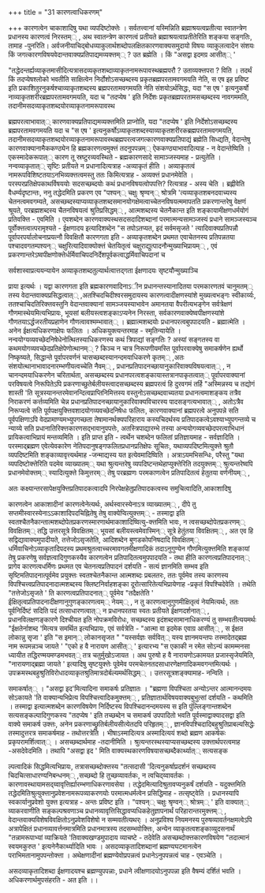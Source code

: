 +++
title = "31 कारणत्वाधिकरणम्"

+++
कारणत्वेन चाकाशादिषु यथा व्यपदिष्टोक्त्तेः । सर्वतत्त्वानां यस्मिन्निति ब्रह्माश्रयत्वप्रतीत्या स्वातन्त्रेण प्रधानस्य कारणत्वं निरस्तम्् , अथ स्वातन्त्रेण कारणत्वं प्रतीयते ब्रह्माश्रयत्वाप्रतीतेरिति शङ्कया सङ्गतिः, तामाह -पुनरिति। अर्वजनीयाचिद्बोधव्याकुलार्थशब्दोपलक्षितकारणवाक्यसमुदायो विषयः व्याकुलत्वादेन संशयः किं जगत्कारणविषयवेदान्तवाक्यप्रतिपाद्यमव्यक्त्तम्् ? उत ब्रह्मेति । किं "असद्वा इदमग्र आसीत्् '

"तद्धेदन्तर्ह्यव्याकृतमासीदित्यत्रासदव्यकृतशब्दाव्याकृतनामरूपावस्थब्रह्मपरौ ? उताव्यक्त्तपरा ? विति । तदर्थं किं तदप्येषश्लोको भवतीति साक्षित्वेन निर्दोशोऽसच्छब्दस्य प्रकृतब्रह्मपरतामवगमयति नेति, स एष इह प्रविष्ट इति प्रकाशितुरनुकर्षश्चाव्याकृतशब्दस्य ब्रह्मपरतामवगमयति नेति संशयोऽर्थसिद्धः, यदा "स एष ' इत्यनुकर्षो नाव्याकृतशरीरब्रह्मपरतामवगमयति, यदा च "तदप्येष ' इति निर्देशः प्रकृतब्रह्मपरतामसच्छब्दस्य नावगममति, तदानीमसदव्याकृतशब्दयोरव्याकृतनामरूपावस्थ

ब्रह्मपरत्वाभावात्् कारणवाक्यप्रतिपाद्यमव्यक्त्तमिति प्राप्नोति, यदा "तदप्येष ' इति निर्देशोऽसच्छब्दस्य ब्रह्मपरतामवगमयति यदा च "स एष ' इत्यनुकर्षोऽव्याकृतशब्दस्याव्याकृतशरीरकब्रह्मपरतामवगमयति, तदानीमसदव्याकृतशब्दयोरव्याकृतनामरूपावस्थब्रह्मपरत्वजगत्कारणवाक्यप्रतिपाद्यं ब्रह्मेति सिध्द्यति, वेदान्तेषु कारणवाक्यानामैककण्ठ्येन हि ब्रह्मकारणत्वमुक्त्तं तदनुपपन्नम्् ऐककण्ठ्याभावादित्याह - न वेदान्तेष्विति । एकस्मादेकरूपात्् कारण तू स्रष्टुरव्यवस्थिते - ब्रह्मकारणसादे सामाञ्जस्यमाह - प्रत्युतेति । नन्वव्याकृतात्् सृष्टिः प्रतीयते न प्रधानादित्यत्राह -अव्याकृतं हीति । अव्याकृतत्वं नामरूपविशिष्टतयाऽनभिव्यक्त्तत्वमस्तु ततः किमित्यत्राह - अव्यक्त्तं प्रधानमेवेति । परस्परप्रतिक्षेपकाथर्विषययोः सदसच्छब्दयोः कथं प्रधानविषयत्वोपपत्ति? रित्यत्राह - अस्य चेति । ब्रह्णीवेति वैधर्म्यदृष्टान्तः, ननु तद्धेदमिति प्रकरण एव "पश्यन्् चक्षुः श्रृण्वन्् श्रोत्रमि 'त्यव्याकृतशबनदवाच्यस्य चेतनत्वमवगम्यते, असच्छब्दस्याप्यव्याकृतशब्दसमानयोगक्षेमत्वाच्चेतनविषयत्ममापतति प्रकरणान्तरेषु वेक्षणं श्रूयते, परब्रह्मशब्दस्य चैतनविषयत्वं श्रुतिप्रसिद्धम्् , आत्मशब्दस्य चेतनैकान्त इति शङ्कायामीक्षणधर्मयोगं प्रतिवक्त्ति - एवमिति । एवशब्देन कारणवाक्यस्थसदसदादिशब्दानां परमात्मन्यसामञ्जस्यं प्रधाने सामञ्जस्यञ्च पूर्वोक्त्तत्वात्परामृश्यते - ईक्षणादय इत्यादिशब्देन "स तपोऽतप्यत, इदं सर्वमसृजते ' त्यादिवाक्यप्रतिपन्नौ पूर्वापरपर्यालोचनाप्रयत्नौ विवक्षितौ कारणगता इति - अव्याकृतशब्देन प्रथमत एवाचेतनस्य प्रतिपन्नतया पश्चादवगतम्पश्यन्् चक्षुरित्यादिवाक्योक्त्तं चेतयितृत्वं चक्षुराद्युत्पादनौन्मुख्याभिप्रायम्् , एवं प्रकरणान्तरेऽष्वपीक्षणोक्त्तेर्धर्मिवाचिपदनिर्देशपूर्वकत्वाद्धर्मिवाचिपदानां च

सर्वशास्वाप्रत्ययन्यायेन अव्याकृतशब्दतुल्यार्थत्वात्तद्गता ईक्षणादयः सृष्टयौन्मुख्याञ्चि

प्राया इत्यर्थः । यद्वा कारणगता इति ब्रह्मकारणवादिनाऽीन प्रधानन्तस्यानादितया परमकारणतवं चानुमतम्् तस्य वेदान्तवाक्यप्रसिद्धत्वात्् ,अतश्चिदचिदीश्वरसमुदायस्य कारणत्वादीक्षणस्यांशे मुख्यत्वभङ्गः स्वीकार्य्यः, ततश्चाचिदतिरिक्त्तवस्तुनि वेदान्तवाक्यानां सामञ्जयस्याभावेन अमानतया वैपरीत्यभङ्गेन सर्वत्रेक्षणं गौणमास्थेयमित्यभिप्रायः, भूयसां बलीयस्त्वशङ्काऽप्यनेन निरस्ता, सर्वकारणवाक्येष्वपीक्षणस्यांशे गौणतयाऽर्द्धजरतीयप्रहाणेन गौणत्वावश्मम्भावात्् । ब्रह्मात्मशब्दयोः प्रधानपरत्वबुपपादयति - ब्रह्मात्मेति । अनेन ईक्षत्यधिकरणाक्षेपः फलितः । अधिकयुक्त्यन्तरमाह - स्मृतिन्यायेति । नन्वयोग्यव्यवच्छेदनिषेधेनोत्थितस्याधिकरणस्य कथं त्रिपाद्यां सङ्गतिः ? अस्यां सङ्गतस्य वा कथमयोगव्यवच्छेदप्रतिक्षेपेणोत्थानम्् ? किञ्च न चात्र निरूपणीयमस्ति पूर्वापरवाक्येषु समाकर्षणेन ह्यर्थो निष्कृष्यते, सिद्धान्ते पूर्वापरवर्णनं चासच्छब्दस्यानन्दमयाधिकरणे कृतम्् ,अतः संशयोत्थानाभावादनारम्भणीयत्वच्चेति नैवम्् , प्रधानप्रतिपादनच्छायानुकारिवाक्यविषयत्वात्् , न चानन्दमयाधिकरणेन चरितार्थता, असच्छब्दस्य प्रधानपरत्वशङ्कायास्तत्रानपाकृतत्वात्् पूर्वापरवाक्यानां परविषयत्वे निरूपितेऽपि प्रकरणाच्छुतेर्बलीयस्त्वादसच्छब्दस्य ब्रह्मपरत्वं हि दुरवगमं तर्हि "अस्मिन्नस्य च तद्योगं शास्ती 'ति सूत्रस्यानन्तरमेवानन्दित्वप्राप्तिनिमित्तस्य वस्तुनोऽसच्छब्दवाच्यतया प्रधानत्वमाशङ्कय तत्रैव निराकरणं कर्त्तव्यमिति चेन्न प्रधानप्रतिपादनच्छायानुकारिवाक्यविचारस्य पादसङ्गत्यभावात्् , अतोऽत्रैव निरूप्यत्वे सति पूर्वपक्षयुक्त्तिवशादयोगव्यवच्छेदनिषेधः फलितः, कारणवाक्यानां ब्रह्मपरत्वे अनुपपन्ने सति पूर्वपक्षिणाऽपि वेदप्रामाण्यमभ्युपगच्छता तेषामानर्थक्यपरिहाराय कस्यचिदर्थस्य प्रतिपादकत्वेऽवश्याभ्युपगन्तव्ये च न्याय्ये सति प्रधानातिरिक्त्तकारणसद्भावानुपपत्तेः, अतस्त्रिपाद्यारम्भे तस्या अन्ययोगव्यवच्छेदपरत्वाभिधानं प्रायिकत्वाभिप्रायं मन्तव्यमिति । इति प्राप्त इति - त्वर्थेन चशब्देन फलितां प्रतिज्ञायमाह - सर्वज्ञादिति । परस्माद्ब्रह्मण एवेत्येवकारेण नेतिपदानुषङ्गफलितप्रधानप्रतिक्षेपः सूचितः, यथाव्यपदिष्टमित्युक्त्ते श्रुतौ व्यपदिष्टमिति शङ्काव्यावृत्त्यर्थमाह -जन्माद्यस्य यत इत्येवमादिष्विति । अत्राऽयमभिसन्धिः, परैस्तु "यथा व्यपदिष्टोक्त्तेरिति पदमेव व्याख्यातम्् यथा श्रुत्यन्तरेषु व्यपदिष्टन्तथेहाप्युक्त्तेरिति तदयुक्त्तम्् श्रुत्यन्तरेष्वपि प्रधानमेवोक्त्तम्् स्यादित्युक्त्ते किमुत्तरम्् तेषु परब्रह्मणः परमकाणत्वेन प्रतिपादितत्वं हेतुतया वर्णनीयम्् ,

अतः कक्ष्यान्तरसापेक्षयुक्त्तिप्रतिपादकत्वादपि निरपेक्षहेतुप्रतिपादकत्वस्य समुचित्वादिति,आकाशादिषु

कारणत्वेन आकाशादीनां कारणत्वेनेत्यर्थः, अर्थस्वारस्येनाऽत्र व्याख्यातम्् , दीपे तु सप्तमीस्वारस्येनाऽऽकाशादिपदचिह्नितेषु तेषु वाक्येप्वित्युक्त्तम्् - तस्माद्वा इति स्वतश्चैतनैकान्तात्मशब्दोपेतप्रकरणस्मारणार्थमाकाशादिष्वित्यु-क्त्तमिति भावः, न त्वसच्छब्दोपेतप्रकरणम्् विवक्षितम्् तद्धि उत्तरसूत्रे विवक्षितम्् भूयसां बलीयस्त्वमेवास्मिन्् सूत्रे हेतुंतया विवक्षितम्् , अत एव हि सद्विद्यावाक्यमुपादीयते, तत्तेजोऽसृजतेति, आदिशब्देन बुणडकोपनिषदादि विवक्षितम्् धर्मिवाचिनोऽव्याकृतादिपदस्य प्रथमश्रुतत्वाच्चरमावगतमीक्षणादिकं तदाऽनुगुण्येन गौणमित्युक्त्तमिति शङ्कायां तेषु प्रकरणेषु सर्वज्ञत्वादिगुणकस्यैव कारणत्वेन प्रतिपादितत्वमुपपादयति - तथा हीति कारणत्वप्रतिपादनात्् प्रागेव कारणत्वधर्मिणः प्रथमत एव चेतनत्वप्रतिपादनं दर्शयति - सत्यं ज्ञानमिति सम्भव इति सृष्टिमतिपादनात्पूर्वमेव प्रयुक्त्तः स्वतश्चेतनैकान्त आत्मशब्दः प्रबलतरः, ततः पूर्वमेव तस्य कारणस्य विपश्चित्त्वप्रतिपादनादात्मशब्दस्य क्लिष्टनिर्वाहशङ्का दूरोत्सारितेत्यभिप्रायेणाह -प्रकृतं विपश्चिदेवेति । तथेति "तत्तेजोऽसृजते ' ति कारणत्वप्रतिपादनात्् पूर्वमेव "तदैक्षतेति ' ईक्षितृत्वप्रतिपादनादीक्षणानुगुणङ्कारणत्वम्् नेयम्् , न तु कारणत्वानुगुणमीक्षितृत्वं नेयमित्यर्थः, ततः पूर्वनिर्दिष्टं सदिति पदं तत्साधारणत्वात्् न प्रधानपरतया स्वतः प्रतीयते ईक्षणदर्शनात्् , प्रधानविलक्षणङ्कारणे दिश्चीयत इति नोपक्रमविरोधः, सच्छब्दस्य इदंशब्दसामानाधिकरण्यं तु सम्भवतीत्ययमर्थः "ईक्षतेर्नाशब्द 'मित्यत्र समर्थित इत्यभिप्रायः, एवं सर्वत्रेति - "आत्मा वा इदमेक एवाग्र आसीत्् , स ईक्षत लोकान्नु सृजा ' इति "स इमान्् लोकानसृजत " "यस्सर्वज्ञः सर्ववित्् यस्य ज्ञानमयन्तपः तस्मादेतद्ब्रह्म नाम रूपमन्नञ्च जायते ' "एको ह वै नारायण आसीत्् ' इत्यारभ्य "स एकाकी न रमेत सोऽन्यं कामम्मनसा ध्यायीत तद्धिरण्मयमण्डमभवत्् तत्र चतुर्मुखोऽजायत । अथ पुरुषो ह वै नारायणोऽकामयत प्रजास्सृजेयमिति, "नारायणाद्ब्रह्मा जायते ' इत्यादिषु सृष्टयुक्त्तेः पूवेमेव परमचेतनतदसाधारणेक्षणादिकमवगन्तमित्यर्थः । उपक्रमस्थबहुश्रुतिविरोधादव्याकृतश्रुतिमात्रदोर्बल्यमर्थसिद्धम्् । उत्तरसूत्रशङ्क्यामाह- नन्विति ।

समाकर्षात्् । "असद्वा इद'मित्यादिना समाकर्षः प्रतिज्ञातः । "ब्रह्मणा विपश्चिता अन्योऽन्तर आत्मानन्दमयः सोऽकायते 'ति वाक्यान्यभिप्रेत्य विपश्चित्त्वादिकमुक्त्तम्् , प्रतिज्ञातार्थविषयवाक्यबुभुत्सां दर्शयति - कथमिति । तस्माद्वा इत्यात्मशब्देन कारणविषयेण निर्दिष्टस्य विपश्चिदानन्दमयस्य स इति पुंल्लिङ्गान्तशब्देन सत्यसङ्कल्पादिगुणकस्य "तदप्येष ' इति तच्छब्देन च समाकर्ष उपपादितो भवति पूर्वस्माद्वाक्यादसद्वा इति वाक्ये समाकर्ष उक्त्तः, अनेन प्रकरणाच्छ्रुतिर्बलीयसीत्येतदपि परिहृतम्् , ज्ञानविपश्चिदादिबहुश्रुतिप्राबल्यसिद्धेः तस्मादुत्तरत्र समाकर्षमाह - तथोत्तरत्रेति । भीषाऽस्मादित्यत्र अस्मादित्ययं शब्दो ब्रह्मण आकर्षकः प्रकृपरामर्शित्वात्् । असच्छब्दार्थमाह -तदानीमिति । श्रुत्यन्तरस्थस्याप्यसच्छब्दस्य उक्त्तार्थपरत्वमाह -असदेवेदमिति । तथापि "असद्वा इद ' मिति वाक्यस्थकारणविषयासच्छब्दैकार्थ्यात्् सत्यसङ्क

ल्पत्वादिकं सिद्धमित्यभिप्रायः, तत्रासच्छब्दोक्त्तस्य "तत्सदासी 'दित्यनुकर्षाप्रदर्शनं सच्छब्दस्य चिदचित्साधारण्यनिबन्धनम्् ,सच्छब्दो हि तुच्छव्यावर्तकः, न त्वचिद्य्वावर्तकः । कारणावस्थायामसद्य्वावृत्तिर्ह्यारम्भणाधिकरणावसेया । तद्धेदमित्यादिश्रुतावप्यनुकर्षं दर्शयति - यदुक्त्तमिति तद्धेदमितिश्रुत्युक्त्तानुप्रवेशनामरूपव्याकरणयोः परमात्मधर्मत्वेन प्रसिद्धिमाह - तत्सृष्ट्वेति । प्रधानस्यापि स्वकार्यानुप्रवेशो युक्त्त इत्यत्राह - अन्तः प्रविष्ट इति । "पश्यन्् चक्षुः श्रृण्वन्् श्रोत्रम्् ' इति वाक्यात्् व्याकरवाणीति सङ्कल्पश्रवणाञ्च प्रधानव्यावृत्तिसिद्धावप्यधिकहेतुज्ञापनार्थं परिहारान्तरमुक्त्तम्् , वेदान्तवाक्यविशेषविवक्षितोऽनुप्रवेशविशेषो न सम्मवतीत्यथर्ः । अनुप्रविश्य नियमनस्य पुरुषव्यावर्तनक्षमत्वेऽपि अत्रापेक्षितं प्रधानव्यावर्त्तनमात्रमिति प्रधानमात्रस्य तदसम्भवोक्त्तिः, अन्येन व्याकृतत्वशङ्काव्युदसनार्थं "तन्नामरूपाभ्यां व्याक्रियते 'तिवाक्यखण्डमुपादाय व्याचष्टे - तदेवेति असच्छब्दोक्त्तकारणविषयेण "तदात्मानं स्वयमकुरुत ' इत्यनेनैकार्थ्यादिति भावः । असदव्याकृतादिशब्दानां ब्रह्मण्यघटमानत्वेन पराभिमतानामुपपन्तोक्त्ता । अथेक्षणादीनां ब्रह्मण्येवोप्रपन्नत्वं प्रधानेऽनुपपन्नत्वं चाह - एवञ्चेति ।

असदव्याकृतादिशब्दा ईक्षणादयश्च ब्रह्मण्युपपन्नाः, प्रधाने त्वीक्षणादयोऽनुपपन्ना इति वैषम्यं दर्शितं भवति । अधिकरणार्थमुपसंहरति - अत इति ।।

